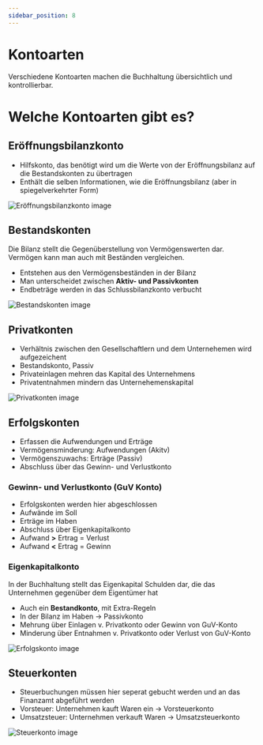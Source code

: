 ```yaml
---
sidebar_position: 8
---
```


# Kontoarten

Verschiedene Kontoarten machen die Buchhaltung übersichtlich und kontrollierbar.

# Welche Kontoarten gibt es?

## Eröffnungsbilanzkonto

- Hilfskonto, das benötigt wird um die Werte von der Eröffnungsbilanz auf die Bestandskonten zu übertragen
- Enthält die selben Informationen, wie die Eröffnungsbilanz (aber in spiegelverkehrter Form)

![Eröffnungsbilanzkonto image](/img/Eröffnungsbilanzkonto.png)

## Bestandskonten

Die Bilanz stellt die Gegenüberstellung von Vermögenswerten dar. Vermögen kann man auch mit Beständen vergleichen.

- Entstehen aus den Vermögensbeständen in der Bilanz
- Man unterscheidet zwischen **Aktiv- und Passivkonten**
- Endbeträge werden in das Schlussbilanzkonto verbucht

![Bestandskonten image](/img/Bestandskonto.png)

## Privatkonten

- Verhältnis zwischen den Gesellschaftlern und dem Unternehemen wird aufgezeichent
- Bestandskonto, Passiv
- Privateinlagen mehren das Kapital des Unternehmens
- Privatentnahmen mindern das Unternehemenskapital

![Privatkonten image](/img/Privatkonto.png)

## Erfolgskonten

- Erfassen die Aufwendungen und Erträge
- Vermögensminderung: Aufwendungen (Akitv)
- Vermögenszuwachs: Erträge (Passiv)
- Abschluss über das Gewinn- und Verlustkonto

### Gewinn- und Verlustkonto (GuV Konto)

- Erfolgskonten werden hier abgeschlossen
- Aufwände im Soll
- Erträge im Haben
- Abschluss über Eigenkapitalkonto
- Aufwand **>** Ertrag = Verlust
- Aufwand **<** Ertrag = Gewinn

### Eigenkapitalkonto

In der Buchhaltung stellt das Eigenkapital Schulden dar, die das Unternehmen gegenüber dem Eigentümer hat

- Auch ein **Bestandkonto**, mit Extra-Regeln
- In der Bilanz im Haben -> Passivkonto
- Mehrung über Einlagen v. Privatkonto oder Gewinn von GuV-Konto
- Minderung über Entnahmen v. Privatkonto oder Verlust von GuV-Konto

![Erfolgskonto image](/img/Erfolgskonto.png)

## Steuerkonten

- Steuerbuchungen müssen hier seperat gebucht werden und an das Finanzamt abgeführt werden
- Vorsteuer: Unternehmen kauft Waren ein -> Vorsteuerkonto
- Umsatzsteuer: Unternehmen verkauft Waren -> Umsatzsteuerkonto

![Steuerkonto image](/img/Steuerkonto.png)

